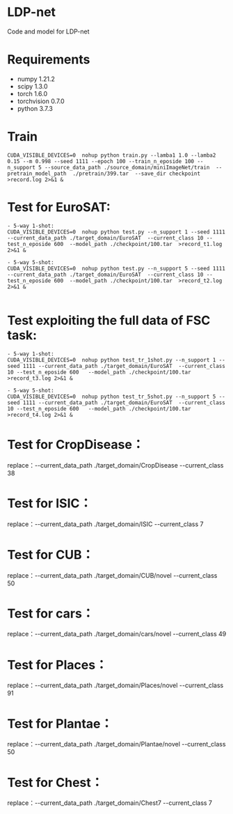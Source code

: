 # LDP-net
Code and model for LDP-net

# Requirements
- numpy  1.21.2
- scipy  1.3.0
- torch  1.6.0
- torchvision  0.7.0
- python 3.7.3

# Train
```
CUDA_VISIBLE_DEVICES=0  nohup python train.py --lamba1 1.0 --lamba2 0.15 --m 0.998 --seed 1111 --epoch 100 --train_n_eposide 100 --n_support 5 --source_data_path ./source_domain/miniImageNet/train  --pretrain_model_path  ./pretrain/399.tar  --save_dir checkpoint >record.log 2>&1 &

```

# Test for EuroSAT:
```
- 5-way 1-shot:
CUDA_VISIBLE_DEVICES=0  nohup python test.py --n_support 1 --seed 1111 --current_data_path ./target_domain/EuroSAT  --current_class 10 --test_n_eposide 600  --model_path ./checkpoint/100.tar  >record_t1.log 2>&1 &

- 5-way 5-shot:
CUDA_VISIBLE_DEVICES=0  nohup python test.py --n_support 5 --seed 1111 --current_data_path ./target_domain/EuroSAT  --current_class 10 --test_n_eposide 600  --model_path ./checkpoint/100.tar  >record_t2.log 2>&1 &


```
# Test exploiting the full data of FSC task:

```
- 5-way 1-shot:
CUDA_VISIBLE_DEVICES=0  nohup python test_tr_1shot.py --n_support 1 --seed 1111 --current_data_path ./target_domain/EuroSAT  --current_class 10 --test_n_eposide 600   --model_path ./checkpoint/100.tar  >record_t3.log 2>&1 &

- 5-way 5-shot:
CUDA_VISIBLE_DEVICES=0  nohup python test_tr_5shot.py --n_support 5 --seed 1111 --current_data_path ./target_domain/EuroSAT  --current_class 10 --test_n_eposide 600   --model_path ./checkpoint/100.tar  >record_t4.log 2>&1 &

```


# Test for CropDisease：
replace：--current_data_path ./target_domain/CropDisease  --current_class 38  

# Test for ISIC：
replace：--current_data_path ./target_domain/ISIC --current_class 7

# Test for CUB：
replace：--current_data_path ./target_domain/CUB/novel  --current_class 50

# Test for cars：
replace：--current_data_path ./target_domain/cars/novel  --current_class 49

# Test for Places：
replace：--current_data_path ./target_domain/Places/novel  --current_class 91

# Test for Plantae：
replace：--current_data_path ./target_domain/Plantae/novel  --current_class 50

# Test for Chest：
replace：--current_data_path ./target_domain/Chest7  --current_class 7
